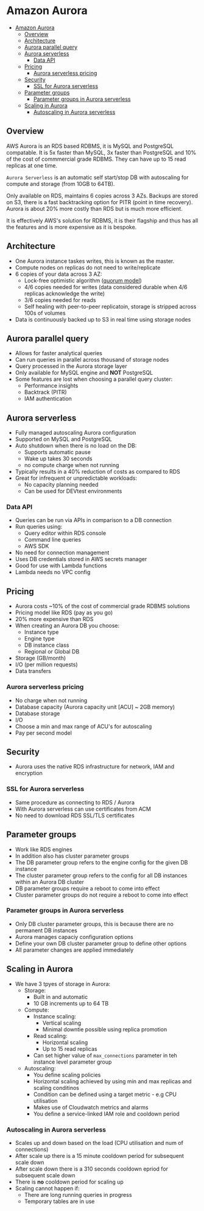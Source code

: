 # Amazon Aurora

- [Amazon Aurora](#amazon-aurora)
  - [Overview](#overview)
  - [Architecture](#architecture)
  - [Aurora parallel query](#aurora-parallel-query)
  - [Aurora serverless](#aurora-serverless)
    - [Data API](#data-api)
  - [Pricing](#pricing)
    - [Aurora serverless pricing](#aurora-serverless-pricing)
  - [Security](#security)
    - [SSL for Aurora serverless](#ssl-for-aurora-serverless)
  - [Parameter groups](#parameter-groups)
    - [Parameter groups in Aurora serverless](#parameter-groups-in-aurora-serverless)
  - [Scaling in Aurora](#scaling-in-aurora)
    - [Autoscaling in Aurora serverless](#autoscaling-in-aurora-serverless)

## Overview

AWS Aurora is an RDS based RDBMS, it is MySQL and PostgreSQL compatable. It is 5x faster than MySQL, 3x faster than PostgreSQL and 10% of the cost of commmercial grade RDBMS. They can have up to 15 read replicas at one time.

`Aurora Serverless` is an automatic self start/stop DB with autoscaling for compute and storage (from 10GB to 64TB).

Only available on RDS, maintains 6 copies across 3 AZs. Backups are stored on S3, there is a fast backtracking option for PITR (point in time recovery). Aurora is about 20% more costly than RDS but is much more efficient.

It is effectively AWS's solution for RDBMS, it is their flagship and thus has all the features and is more expensive as it is bespoke.

## Architecture

- One Aurora instance taskes writes, this is known as the master.
- Compute nodes on replicas do not need to write/replicate
- 6 copies of your data across 3 AZ:
  - Lock-free optimistic algorithm ([quorum model](https://en.wikipedia.org/wiki/Quorum_(distributed_computing)))
  - 4/6 copies needed for writes (data considered durable when 4/6 replicas acknowledge the write)
  - 3/6 copies needed for reads
  - Self healing with peer-to-peer replicatoin, storage is stripped across 100s of volumes
- Data is continuously backed up to S3 in real time using storage nodes

## Aurora parallel query

- Allows for faster analytical queries
- Can run queries in parallel across thousand of storage nodes
- Query processed in the Aurora storage layer
- Only available for MySQL engine and **NOT** PostgreSQL
- Some features are lost when choosing a parallel query cluster:
  - Performance insights
  - Backtrack (PITR)
  - IAM authentication

## Aurora serverless

- Fully managed autoscaling Aurora configuration
- Supported on MySQL and PostgreSQL
- Auto shutdown when there is no load on the DB:
  - Supports automatic pause
  - Wake up takes 30 seconds
  - no compute charge when not running
- Typically results in a 40% reduction of costs as compared to RDS
- Great for infrequent or unpredictable workloads:
  - No capacity planning needed
  - Can be used for DEVtest environments

### Data API

- Queries can be run via APIs in comparison to a DB connection
- Run queries using:
  - Query editor within RDS console
  - Command line queries
  - AWS SDK
- No need for connection management
- Uses DB credentials stored in AWS secrets manager
- Good for use with Lambda functions
- Lambda needs no VPC config

## Pricing

- Aurora costs ~10% of the cost of commercial grade RDBMS solutions
- Pricing model like RDS (pay as you go)
- 20% more expensive than RDS
- When creating an Aurora DB you choose:
  - Instance type
  - Engine type
  - DB instance class
  - Regional or Global DB
- Storage (GB/month)
- I/O (per million requests)
- Data transfers

### Aurora serverless pricing

- No charge when not running
- Database capacity (Aurora capacity unit [ACU] ~ 2GB memory)
- Database storage
- I/O
- Choose a min and max range of ACU's for autoscaling
- Pay per second model

## Security

- Aurora uses the native RDS infrastructure for network, IAM and encryption

### SSL for Aurora serverless

- Same procedure as connecting to RDS / Aurora
- With Aurora serverless can use certificates from ACM
- No need to download RDS SSL/TLS certificates

## Parameter groups

- Work like RDS engines
- In addition also has cluster parameter groups
- The DB parameter group refers to the engine config for the given DB instance
- The cluster parameter group refers to the config for all DB instances within an Aurora DB cluster
- DB parameter groups require a reboot to come into effect
- Cluster parameter groups do not require a reboot to come into effect

### Parameter groups in Aurora serverless

- Only DB cluster parameter groups, this is because there are no permanent DB instances
- Aurora manages capaciy configuration options
- Define your own DB cluster parameter group to define other options
- All parameter changes are applied immediately

## Scaling in Aurora

- We have 3 tpyes of storage in Aurora:
  - Storage:
    - Built in and automatic
    - 10 GB increments up to 64 TB
  - Compute:
    - Instance scaling:
      - Vertical scaling
      - Minimal downtie possible using replica promotion
    - Read scaling:
      - Horizontal scaling
      - Up to 15 read replicas
    - Can set higher value of `max_connections` parameter in teh instance level parameter group
  - Autoscaling:
    - You define scaling policies
    - Horizontal scaling achieved by using min and max replicas and scaling conditinos
    - Condition can be defined using a target metric - e.g CPU utilisation
    - Makes use of Cloudwatch metrics and alarms
    - You define a service-linked IAM role and cooldown period

### Autoscaling in Aurora serverless

- Scales up and down based on the load (CPU utilisation and num of connections)
- After scale up there is a 15 minute cooldown period for subsequent scale down
- After scale down there is a 310 seconds cooldown epriod for subsequent scale down
- There is **no** cooldown period for scaling up
- Scaling cannot happen if:
  - There are long running queries in progress
  - Temporary tables are in use